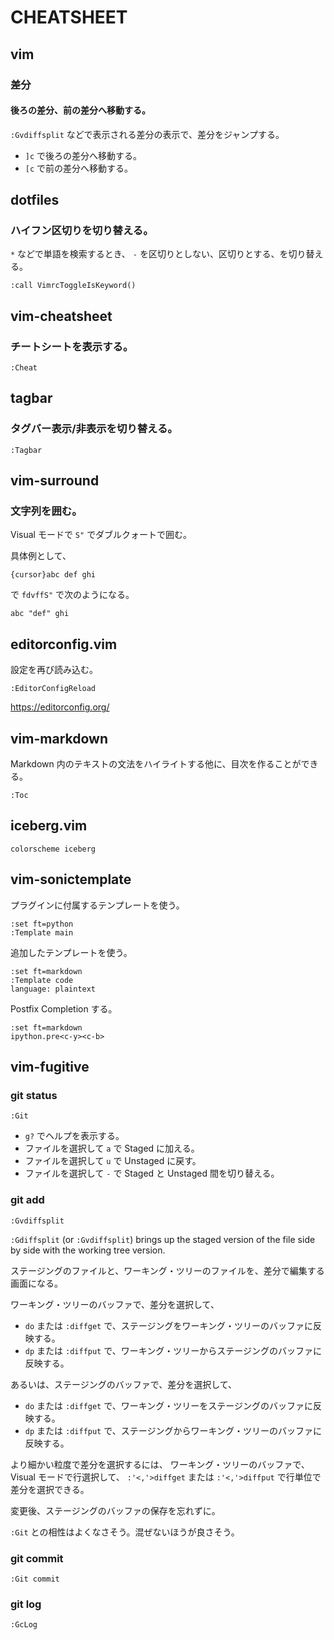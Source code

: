 # CHEATSHEET

## vim

### 差分

#### 後ろの差分、前の差分へ移動する。

`:Gvdiffsplit` などで表示される差分の表示で、差分をジャンプする。

- `]c` で後ろの差分へ移動する。
- `[c` で前の差分へ移動する。

## dotfiles

### ハイフン区切りを切り替える。

`*` などで単語を検索するとき、
`-` を区切りとしない、区切りとする、を切り替える。

```vim
:call VimrcToggleIsKeyword()
```

## vim-cheatsheet

### チートシートを表示する。

```vim
:Cheat
```

## tagbar

### タグバー表示/非表示を切り替える。

```vim
:Tagbar
```

## vim-surround

### 文字列を囲む。

Visual モードで `S"` でダブルクォートで囲む。

具体例として、

```text
{cursor}abc def ghi
```

で `fdvffS"` で次のようになる。

```text
abc "def" ghi
```

## editorconfig.vim

設定を再び読み込む。

```vim
:EditorConfigReload
```

https://editorconfig.org/

## vim-markdown

Markdown 内のテキストの文法をハイライトする他に、目次を作ることができる。

```vim
:Toc
```

## iceberg.vim

```vim
colorscheme iceberg
```

## vim-sonictemplate

プラグインに付属するテンプレートを使う。

```vim
:set ft=python
:Template main
```

追加したテンプレートを使う。

```vim
:set ft=markdown
:Template code
language: plaintext
```

Postfix Completion する。

```vim
:set ft=markdown
ipython.pre<c-y><c-b>
```

## vim-fugitive

### git status

```vim
:Git
```

- `g?` でヘルプを表示する。
- ファイルを選択して `a` で Staged に加える。
- ファイルを選択して `u` で Unstaged に戻す。
- ファイルを選択して `-` で Staged と Unstaged 間を切り替える。

### git add

```vim
:Gvdiffsplit
```

`:Gdiffsplit` (or `:Gvdiffsplit`) brings up the staged version of the file side by side with the working tree version.

ステージングのファイルと、ワーキング・ツリーのファイルを、差分で編集する画面になる。

ワーキング・ツリーのバッファで、差分を選択して、

- `do` または `:diffget` で、ステージングをワーキング・ツリーのバッファに反映する。
- `dp` または `:diffput` で、ワーキング・ツリーからステージングのバッファに反映する。

あるいは、ステージングのバッファで、差分を選択して、

- `do` または `:diffget` で、ワーキング・ツリーをステージングのバッファに反映する。
- `dp` または `:diffput` で、ステージングからワーキング・ツリーのバッファに反映する。

より細かい粒度で差分を選択するには、
ワーキング・ツリーのバッファで、Visual モードで行選択して、
`:'<,'>diffget` または `:'<,'>diffput` で行単位で差分を選択できる。

変更後、ステージングのバッファの保存を忘れずに。

`:Git` との相性はよくなさそう。混ぜないほうが良さそう。

### git commit

```vim
:Git commit
```

### git log

```vim
:GcLog
```
